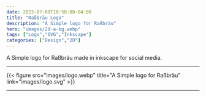 ```yaml
---
date: 2022-07-09T10:58:08-04:00
title: "Raßbräu Logo"
description: "A Simple logo for Raßbräu"
hero: "images/2d-a-bg.webp"
tags: ["Logo","SVG","Inkscape"]
categories: ["Design","2D"]
---
```


A Simple logo for Raßbräu made in inkscape for social media.

<!--more-->

___

{{< figure src="images/logo.webp" title="A Simple logo for Raßbräu" link="images/logo.svg" >}}

___